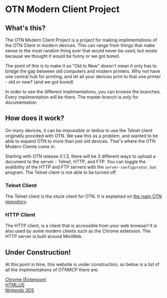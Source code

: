 # OTN Modern Client Project

## What's this?
The OTN Modern Client Project is a project for making implimentations of the OTN Client in modern devices. This can range from things that make sense to the most random thing ever that would never be used, but exists because we thought it would be funny or we got bored.

The point of this is to make it so "Old to New" doesn't mean it only has to bridge the gap between old computers and modern printers. Why not have one central hub for printing, and let all your devices print to that one printer - old or new? (and we got bored)

In order to see the different implimentations, you can browse the branches. Every implimentation will be there. The master branch is only for documentation.

## How does it work?
On many devices, it can be impossible or tedius to use the Telnet client originally provided with OTN. We saw this as a problem, and wanted to be able to expand OTN to more than just old devices. That's where the OTN Modern Clients come in.

Starting with OTN release 0.1.3, there will be 3 different ways to upload a document to the server - Telnet, HTTP, and FTP. You can toggle the avalibility of the HTTP and FTP servers with the `server-configurator.bat` program. The Telnet client is not able to be turned off.

### Telnet Client
The Telnet client is the stock client for OTN. It is explained on [the main OTN repository](https://github.com/sparrdrem/otn).

### HTTP Client
The HTTP client, is a client that is accessible from your web browser! It is also used by some modern clients such as the Chrome extension. The HTTP server is built around MiniWeb.

### 

## Under Construction!
At this point in time, this website is under construction, so below is a list of all the implimentations of OTNMCP there are.

<a href="implimentations/chrome/index.html">Chrome (Extension)</a><br />
<a href="implimentations/html/index.html">HTML/JS</a><br />
<a href="implimentatins/3ds/index.html">Nintendo 3DS</a><br />
